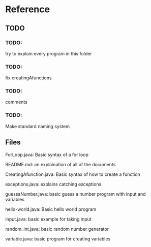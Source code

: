 # Reference

## TODO
### TODO:
try to explain every program in this folder

### TODO:
fix creatingAfunctions

### TODO:
comments

### TODO:
Make standard naming system

## Files
ForLoop.java: Basic syntax of a for loop

README.md: an explaination of all of the documents

CreatingAfunction.java: Basic syntax of how to create a function

exceptions.java: explains catching exceptions

guessaNumber.java: basic guess a number program with input and variables

hello-world.java: Basic hello world program

input.java: basic example for taking input

random_int.java: basic random number generator

variable.java: basic program for creating variables


